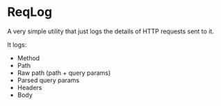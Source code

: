 # ReqLog

A very simple utility that just logs the details of HTTP requests sent to it.

It logs:

* Method
* Path
* Raw path (path + query params)
* Parsed query params
* Headers
* Body
